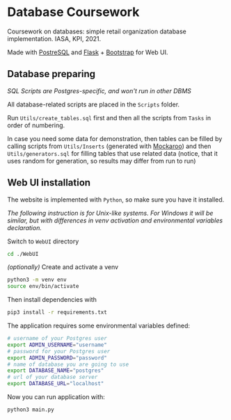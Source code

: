 # Database Coursework
Coursework on databases: simple retail organization database implementation. IASA, KPI, 2021.

Made with [PostreSQL]("https://www.postgresql.org/") and [Flask]("https://flask.palletsprojects.com/") + [Bootstrap](https://getbootstrap.com/) for Web UI.

## Database preparing
_SQL Scripts are Postgres-specific, and won't run in other DBMS_

All database-related scripts are placed in the `Scripts` folder.

Run `Utils/create_tables.sql` first and then all the scripts from `Tasks` in order of numbering.

In case you need some data for demonstration, then tables can be filled by calling scripts from `Utils/Inserts` (generated with [Mockaroo](https://www.mockaroo.com/)) and then `Utils/generators.sql` for filling tables that use related data (notice, that it uses random for generation, so results may differ from run to run)

## Web UI installation
The website is implemented with `Python`, so make sure you have it installed.

_The following instruction is for Unix-like systems. For Windows it will be similar, but with differences in venv activation and environmental variables declaration._

Switch to `WebUI` directory
```bash
cd ./WebUI
```
_(optionally)_ Create and activate a venv
```bash
python3 -m venv env
source env/bin/activate 
```
Then install dependencies with
```bash
pip3 install -r requirements.txt
```

The application requires some environmental variables defined:
```bash
# username of your Postgres user
export ADMIN_USERNAME="username"
# password for your Postgres user
export ADMIN_PASSWORD="password"
# name of database you are going to use
export DATABASE_NAME="postgres"
# url of your database server
export DATABASE_URL="localhost"
```

Now you can run application with:
```bash
python3 main.py
```